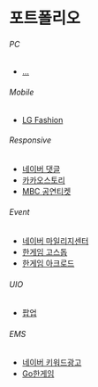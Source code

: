 # 포트폴리오
###### PC
- [...](README.md)

###### Mobile
- [LG Fashion](LG_Fashion(Mobile))

###### Responsive
- [네이버 댓글](네이버_댓글(Rsponsive)/README.md)
- [카카오스토리](카카오스토리(Rsponsive)/README.md)
- [MBC 공연티켓](MBC_공연티켓(Rsponsive)/README.md)

###### Event
- [네이버 마일리지센터](네이버_마일리지센터(Event)/README.md)
- [한게임 고스돕](한게임_고스돕(Event)/README.md)
- [한게임 아크로드](한게임_아크로드(Event)/README.md)

###### UIO
- [팝업](팝업(UIO)/READEME.md)

###### EMS
- [네이버 키워드광고](네이버_키워드광고(EMS)/README.md)
- [Go한게임](Go한게임(EMS)/README.md)
